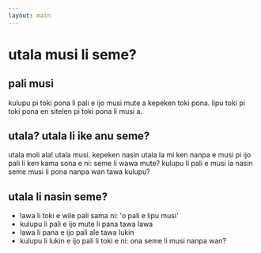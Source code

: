 ```yaml
---
layout: main
---
```


# utala musi li seme?

## pali musi

kulupu pi toki pona li pali e ijo musi mute a kepeken toki pona. lipu toki pi toki pona en sitelen pi toki pona li musi a. 

## utala? utala li ike anu seme?

utala moli ala! utala musi. kepeken nasin utala la mi ken nanpa e musi pi ijo pali li ken kama sona e ni: seme li wawa mute? kulupu li pali e musi la nasin seme musi li pona nanpa wan tawa kulupu?

## utala li nasin seme?

- lawa li toki e wile pali sama ni: 'o pali e lipu musi' 
- kulupu li pali e ijo mute li pana tawa lawa 
- lawa li pana e ijo pali ale tawa lukin
- kulupu li lukin e ijo pali li toki e ni: ona seme li musi nanpa wan?

